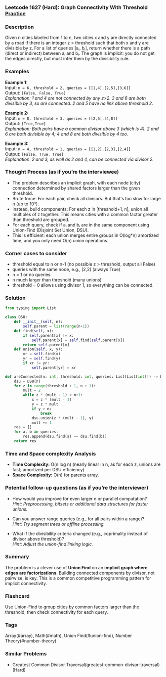 ### Leetcode 1627 (Hard): Graph Connectivity With Threshold [Practice](https://leetcode.com/problems/graph-connectivity-with-threshold)

### Description  
Given n cities labeled from 1 to n, two cities x and y are directly connected by a road if there is an integer z > threshold such that both x and y are divisible by z. For a list of queries [aᵢ, bᵢ], return whether there is a path (direct or indirect) between aᵢ and bᵢ. The graph is implicit: you do not get the edges directly, but must infer them by the divisibility rule.

### Examples  
**Example 1:**  
Input: `n = 6, threshold = 2, queries = [[1,4],[2,5],[3,6]]`  
Output: `[False, False, True]`  
*Explanation: 1 and 4 are not connected by any z>2. 3 and 6 are both divisible by 3, so are connected. 2 and 5 have no link above threshold 2.*

**Example 2:**  
Input: `n = 8, threshold = 3, queries = [[2,6],[4,8]]`  
Output: `[True,True]`  
*Explanation: Both pairs have a common divisor above 3 (which is 4). 2 and 6 are both divisible by 4; 4 and 8 are both divisible by 4 too.*

**Example 3:**  
Input: `n = 4, threshold = 1, queries = [[1,2],[2,3],[2,4]]`  
Output: `[False, True, True]`  
*Explanation: 2 and 3, as well as 2 and 4, can be connected via divisor 2.*

### Thought Process (as if you’re the interviewee)  
- The problem describes an implicit graph, with each node (city) connection determined by shared factors larger than the given threshold.
- Brute force: For each pair, check all divisors. But that's too slow for large n (up to 10⁴).
- Instead, build components: For each z in [threshold+1, n], union all multiples of z together. This means cities with a common factor greater than threshold are grouped.
- For each query, check if aᵢ and bᵢ are in the same component using Union-Find (Disjoint Set Union, DSU).
- This is efficient: each union merges entire groups in O(log*n) amortized time, and you only need O(n) union operations.

### Corner cases to consider  
- threshold equal to n or n-1 (no possible z > threshold, output all False)
- queries with the same node, e.g., [2,2] (always True)
- n = 1 or no queries
- n much larger than threshold (many unions)
- threshold = 0 allows using divisor 1, so everything can be connected.

### Solution

```python
from typing import List

class DSU:
    def __init__(self, n):
        self.parent = list(range(n+1))
    def find(self, x):
        if self.parent[x] != x:
            self.parent[x] = self.find(self.parent[x])
        return self.parent[x]
    def union(self, x, y):
        xr = self.find(x)
        yr = self.find(y)
        if xr != yr:
            self.parent[yr] = xr

def areConnected(n: int, threshold: int, queries: List[List[int]]) -> List[bool]:
    dsu = DSU(n)
    for z in range(threshold + 1, n + 1):
        mult = 2
        while z * (mult - 1) < n+1:
            x = z * (mult - 1)
            y = z * mult
            if y > n:
                break
            dsu.union(z * (mult - 1), y)
            mult += 1
    res = []
    for a, b in queries:
        res.append(dsu.find(a) == dsu.find(b))
    return res
```

### Time and Space complexity Analysis  
- **Time Complexity:**  O(n log n) (nearly linear in n, as for each z, unions are fast; amortized per DSU efficiency)
- **Space Complexity:**  O(n) for parents array.

### Potential follow-up questions (as if you’re the interviewer)  
- How would you improve for even larger n or parallel computation?  
  *Hint: Preprocessing, bitsets or additional data structures for faster unions.*

- Can you answer range queries (e.g., for all pairs within a range)?  
  *Hint: Try segment trees or offline processing.*

- What if the divisibility criteria changed (e.g., coprimality instead of divisor above threshold)?  
  *Hint: Adjust the union-find linking logic.*

### Summary
The problem is a clever use of **Union Find** on an **implicit graph where edges are factorizations**. Building connected components by divisor, not pairwise, is key. This is a common competitive programming pattern for implicit connectivity.


### Flashcard
Use Union-Find to group cities by common factors larger than the threshold, then check connectivity for each query.

### Tags
Array(#array), Math(#math), Union Find(#union-find), Number Theory(#number-theory)

### Similar Problems
- Greatest Common Divisor Traversal(greatest-common-divisor-traversal) (Hard)
